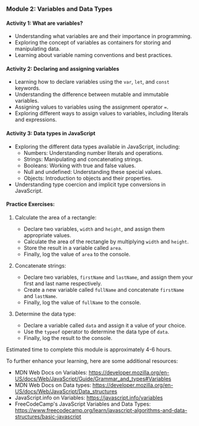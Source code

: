 ### Module 2: Variables and Data Types

#### Activity 1: What are variables?
- Understanding what variables are and their importance in programming.
- Exploring the concept of variables as containers for storing and manipulating data.
- Learning about variable naming conventions and best practices.

#### Activity 2: Declaring and assigning variables
- Learning how to declare variables using the `var`, `let`, and `const` keywords.
- Understanding the difference between mutable and immutable variables.
- Assigning values to variables using the assignment operator `=`.
- Exploring different ways to assign values to variables, including literals and expressions.

#### Activity 3: Data types in JavaScript
- Exploring the different data types available in JavaScript, including:
  - Numbers: Understanding number literals and operations.
  - Strings: Manipulating and concatenating strings.
  - Booleans: Working with true and false values.
  - Null and undefined: Understanding these special values.
  - Objects: Introduction to objects and their properties.
- Understanding type coercion and implicit type conversions in JavaScript.

#### Practice Exercises:
1. Calculate the area of a rectangle:
   - Declare two variables, `width` and `height`, and assign them appropriate values.
   - Calculate the area of the rectangle by multiplying `width` and `height`.
   - Store the result in a variable called `area`.
   - Finally, log the value of `area` to the console.

2. Concatenate strings:
   - Declare two variables, `firstName` and `lastName`, and assign them your first and last name respectively.
   - Create a new variable called `fullName` and concatenate `firstName` and `lastName`.
   - Finally, log the value of `fullName` to the console.

3. Determine the data type:
   - Declare a variable called `data` and assign it a value of your choice.
   - Use the `typeof` operator to determine the data type of `data`.
   - Finally, log the result to the console.

Estimated time to complete this module is approximately 4-6 hours.

To further enhance your learning, here are some additional resources:

- MDN Web Docs on Variables: https://developer.mozilla.org/en-US/docs/Web/JavaScript/Guide/Grammar_and_types#Variables
- MDN Web Docs on Data types: https://developer.mozilla.org/en-US/docs/Web/JavaScript/Data_structures
- JavaScript.info on Variables: https://javascript.info/variables
- FreeCodeCamp's JavaScript Variables and Data Types: https://www.freecodecamp.org/learn/javascript-algorithms-and-data-structures/basic-javascript

